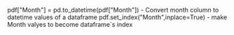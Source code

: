 pdf["Month"] = pd.to_datetime(pdf["Month"]) - Convert month column to datetime values of a dataframe
pdf.set_index("Month",inplace=True) - make Month valyes to become dataframe`s index
